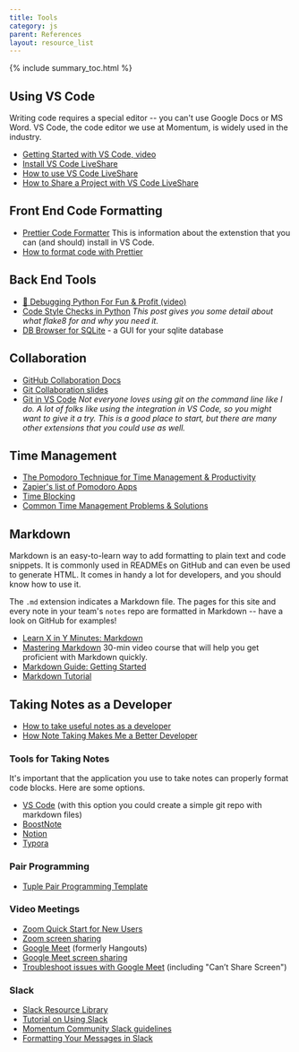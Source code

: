 ```yaml
---
title: Tools
category: js
parent: References
layout: resource_list
---
```


{% include summary_toc.html %}

## Using VS Code

Writing code requires a special editor -- you can't use Google Docs or MS Word. VS Code, the code editor we use at Momentum, is widely used in the industry.

- [Getting Started with VS Code, video](https://code.visualstudio.com/docs/introvideos/basics)
- [Install VS Code LiveShare](https://docs.microsoft.com/en-us/visualstudio/liveshare/use/vscode#installation)
- [How to use VS Code LiveShare](https://docs.microsoft.com/en-us/visualstudio/liveshare/use/vscode)
- [How to Share a Project with VS Code LiveShare](https://docs.microsoft.com/en-us/visualstudio/liveshare/use/vscode#share-a-project)

## Front End Code Formatting

- [Prettier Code Formatter](https://prettier.io/) This is information about the extenstion that you can (and should) install in VS Code.
- [How to format code with Prettier](https://www.digitalocean.com/community/tutorials/code-formatting-with-prettier-in-visual-studio-code)

## Back End Tools

- [🐛 Debugging Python For Fun & Profit (video)](https://www.youtube.com/watch?v=rMCZgYfEJJI)
- [Code Style Checks in Python](https://julien.danjou.info/code-style-checks-in-python/) _This post gives you some detail about what flake8 for and why you need it._
- [DB Browser for SQLite](https://sqlitebrowser.org/) - a GUI for your sqlite database

## Collaboration

- [GitHub Collaboration Docs](https://docs.github.com/en/github/collaborating-with-issues-and-pull-requests)
- [Git Collaboration slides](https://slides.com/amy_nc/git-collaboration/)
- [Git in VS Code](https://code.visualstudio.com/docs/introvideos/versioncontrol) _Not everyone loves using git on the command line like I do. A lot of folks like using the integration in VS Code, so you might want to give it a try. This is a good place to start, but there are many other extensions that you could use as well._

## Time Management

- [The Pomodoro Technique for Time Management & Productivity](https://todoist.com/productivity-methods/pomodoro-technique)
- [Zapier's list of Pomodoro Apps](https://zapier.com/blog/best-pomodoro-apps/)
- [Time Blocking](https://todoist.com/productivity-methods/time-blocking)
- [Common Time Management Problems & Solutions](https://dev.to/actitime/20-most-common-time-management-problems-solutions-3abb)

## Markdown

Markdown is an easy-to-learn way to add formatting to plain text and code snippets. It is commonly used in READMEs on GitHub and can even be used to generate HTML. It comes in handy a lot for developers, and you should know how to use it.

The `.md` extension indicates a Markdown file. The pages for this site and every note in your team's `notes` repo are formatted in Markdown -- have a look on GitHub for examples!

- [Learn X in Y Minutes: Markdown](https://learnxinyminutes.com/docs/markdown/)
- [Mastering Markdown](https://masteringmarkdown.com/) 30-min video course that will help you get proficient with Markdown quickly.
- [Markdown Guide: Getting Started](https://www.markdownguide.org/getting-started/)
- [Markdown Tutorial](https://www.markdowntutorial.com/)

## Taking Notes as a Developer

- [How to take useful notes as a developer](https://momentumlearn.notion.site/How-to-take-useful-notes-as-a-developer-55d31e3cc9af4b789bebf1c1e3cd8142)
- [How Note Taking Makes Me a Better Developer](https://spin.atomicobject.com/2019/03/15/note-taking-developers/)

### Tools for Taking Notes

It's important that the application you use to take notes can properly format code blocks. Here are some options.

- [VS Code](https://helgeklein.com/blog/2020/10/vs-code-as-markdown-note-taking-app/) (with this option you could create a simple git repo with markdown files)
- [BoostNote](https://boostnote.io/)
- [Notion](https://www.notion.so/)
- [Typora](https://typora.io/)

### Pair Programming

- [Tuple Pair Programming Template](https://tuple.app/pair-programming-guide/template)

### Video Meetings

- [Zoom Quick Start for New Users](https://support.zoom.us/hc/en-us/articles/360034967471-Quick-start-guide-for-new-users)
- [Zoom screen sharing](https://support.zoom.us/hc/en-us/articles/201362153-Sharing-your-screen)
- [Google Meet](https://meet.google.com/) (formerly Hangouts)
- [Google Meet screen sharing](https://support.google.com/meet/answer/9308856?co=GENIE.Platform%3DDesktop&hl=en)
- [Troubleshoot issues with Google Meet](https://support.google.com/a/users/answer/7380413) (including "Can’t Share Screen")

### Slack

- [Slack Resource Library](https://slack.com/resources)
- [Tutorial on Using Slack](https://slack.com/references/using-slack/slack-tutorials)
- [Momentum Community Slack guidelines](https://docs.google.com/document/d/1updvgMnO2xAAfP46oW__d3-nhv4hPodW7WvxKWX87JA/edit?usp=sharing)
- [Formatting Your Messages in Slack](https://slack.com/help/articles/202288908-Format-your-messages)
